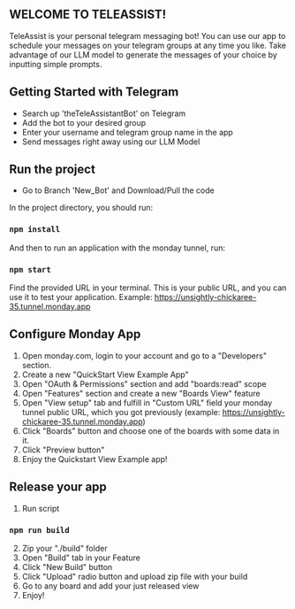 ## WELCOME TO TELEASSIST!

TeleAssist is your personal telegram messaging bot! You can use our app to schedule your messages on your telegram groups at any time you like. Take advantage of our LLM model to generate the messages of your choice by inputting simple prompts.


## Getting Started with Telegram
- Search up 'theTeleAssistantBot' on Telegram
- Add the bot to your desired group
- Enter your username and telegram group name in the app
- Send messages right away using our LLM Model

  

## Run the project
- Go to Branch 'New_Bot' and Download/Pull the code

In the project directory, you should run:

### `npm install`

And then to run an application with the monday tunnel, run:

### `npm start`

Find the provided URL in your terminal. This is your public URL, and you can use it to test your application.
Example: https://unsightly-chickaree-35.tunnel.monday.app

## Configure Monday App 

1. Open monday.com, login to your account and go to a "Developers" section.
2. Create a new "QuickStart View Example App"
3. Open "OAuth & Permissions" section and add "boards:read" scope
4. Open "Features" section and create a new "Boards View" feature
5. Open "View setup" tab and fulfill in "Custom URL" field your monday tunnel public URL, which you got previously (example: https://unsightly-chickaree-35.tunnel.monday.app)
6. Click "Boards" button and choose one of the boards with some data in it.
7. Click "Preview button"
8. Enjoy the Quickstart View Example app!

## Release your app
1. Run script
### `npm run build`
2. Zip your "./build" folder
3. Open "Build" tab in your Feature
4. Click "New Build" button
5. Click "Upload" radio button and upload zip file with your build
6. Go to any board and add your just released view
7. Enjoy!
